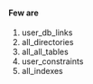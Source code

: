 #### Few are

1. user_db_links
1. all_directories
1. all_all_tables
1. user_constraints
1. all_indexes
